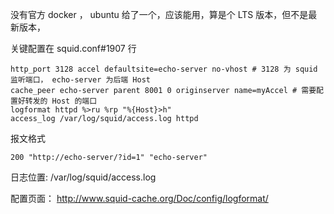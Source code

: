 没有官方 docker ， ubuntu 给了一个，应该能用，算是个 LTS 版本，但不是最新版本，

关键配置在 squid.conf#1907 行
```
http_port 3128 accel defaultsite=echo-server no-vhost # 3128 为 squid 监听端口， echo-server 为后端 Host
cache_peer echo-server parent 8001 0 originserver name=myAccel # 需要配置好转发的 Host 的端口
logformat httpd %>ru %rp "%{Host}>h"
access_log /var/log/squid/access.log httpd
```

报文格式
```
200 "http://echo-server/?id=1" "echo-server"
```

日志位置: /var/log/squid/access.log

配置页面： http://www.squid-cache.org/Doc/config/logformat/